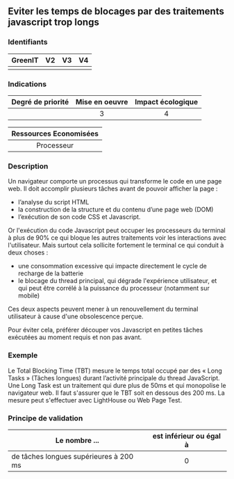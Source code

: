 ## Eviter les temps de blocages par des traitements javascript trop longs

### Identifiants

| GreenIT |  V2  |  V3  |  V4  |
|:-------:|:----:|:----:|:----:|
|      |   |   |      |

### Indications

| Degré de priorité |      Mise en oeuvre       |  Impact écologique    | 
|-------------------|:-------------------------:|:---------------------:|
|        |        3          |         4          | 

|Ressources Economisées                                      |
|:----------------------------------------------------------:|
|Processeur    |

### Description

Un navigateur comporte un processus qui transforme le code en une page web. Il doit accomplir plusieurs tâches avant de pouvoir afficher la page : 

- l’analyse du script HTML
- la construction de la structure et du contenu d’une page web (DOM)
- l’exécution de son code CSS et Javascript.

Or l'exécution du code Javascript peut occuper les processeurs du terminal à plus de 90% ce qui bloque les autres traitements voir les interactions avec l'utilisateur. 
Mais surtout cela sollicite fortement le terminal ce qui conduit à deux choses :

- une consommation excessive qui impacte directement le cycle de recharge de la batterie
- le blocage du thread principal, qui dégrade l'expérience utilisateur, et qui peut être corrélé à la puissance du processeur (notamment sur mobile)

Ces deux aspects peuvent mener à un renouvellement du terminal utilisateur à cause d'une obsolescence perçue.

Pour éviter cela, préférer découper vos Javascript en petites tâches exécutées au moment requis et non pas avant.

### Exemple

Le Total Blocking Time (TBT) mesure le temps total occupé par des « Long Tasks » (Tâches longues) durant l’activité principale du thread JavaScript.
Une Long Task est un traitement qui dure plus de 50ms et qui monopolise le navigateur web.
Il faut s'assurer que le TBT soit en dessous des 200 ms.
La mesure peut s'effectuer avec LightHouse ou Web Page Test.

### Principe de validation

| Le nombre ... |     est inférieur ou égal à   |  
|-------------------|:-------------------------:|
| de tâches longues supérieures à 200 ms  |  0  |
